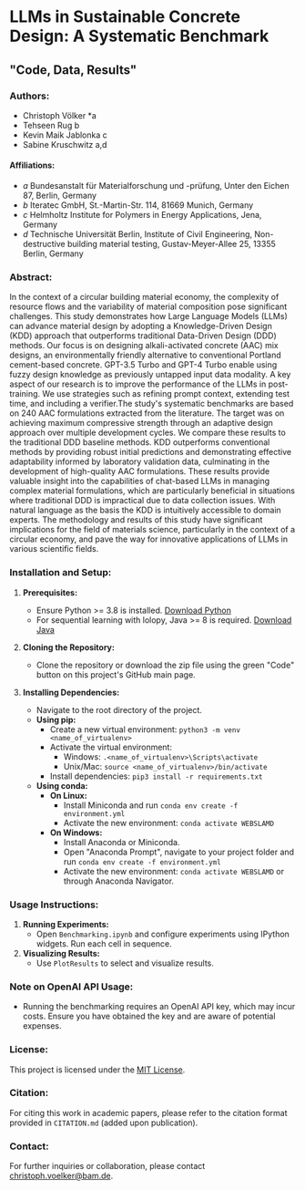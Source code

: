# LLMs in Sustainable Concrete Design: A Systematic Benchmark
## "Code, Data, Results"

### Authors:
- Christoph Völker *a
- Tehseen Rug b
- Kevin Maik Jablonka c
- Sabine Kruschwitz a,d

#### Affiliations:
- *a* Bundesanstalt für Materialforschung und -prüfung, Unter den Eichen 87, Berlin, Germany
- *b* Iteratec GmbH, St.-Martin-Str. 114, 81669 Munich, Germany
- *c* Helmholtz Institute for Polymers in Energy Applications, Jena, Germany
- *d* Technische Universität Berlin, Institute of Civil Engineering, Non-destructive building material testing, Gustav-Meyer-Allee 25, 13355 Berlin, Germany

### Abstract:
In the context of a circular building material economy, the complexity of resource flows and the variability of material composition pose significant challenges. This study demonstrates how Large Language Models (LLMs) can advance material design by adopting a Knowledge-Driven Design (KDD) approach that outperforms traditional Data-Driven Design (DDD) methods. Our focus is on designing alkali-activated concrete (AAC) mix designs, an environmentally friendly alternative to conventional Portland cement-based concrete. GPT-3.5 Turbo and GPT-4 Turbo enable using fuzzy design knowledge as previously untapped input data modality. A key aspect of our research is to improve the performance of the LLMs in post-training. We use strategies such as refining prompt context, extending test time, and including a verifier.The study's systematic benchmarks are based on 240 AAC formulations extracted from the literature. The target was on achieving maximum compressive strength through an adaptive design approach over multiple development cycles. We compare these results to the traditional DDD baseline methods. KDD outperforms conventional methods by providing robust initial predictions and demonstrating effective adaptability informed by laboratory validation data, culminating in the development of high-quality AAC formulations. These results provide valuable insight into the capabilities of chat-based LLMs in managing complex material formulations, which are particularly beneficial in situations where traditional DDD is impractical due to data collection issues.  With natural language as the basis the KDD is intuitively accessible to domain experts.  The methodology and results of this study have significant implications for the field of materials science, particularly in the context of a circular economy, and pave the way for innovative applications of LLMs in various scientific fields.

### Installation and Setup:
1. **Prerequisites:**
   - Ensure Python >= 3.8 is installed. [Download Python](https://www.python.org/downloads/)
   - For sequential learning with lolopy, Java >= 8 is required. [Download Java](https://www.java.com/en/download/)

2. **Cloning the Repository:**
   - Clone the repository or download the zip file using the green "Code" button on this project's GitHub main page.

3. **Installing Dependencies:**
   - Navigate to the root directory of the project.
   - **Using pip:**
     - Create a new virtual environment: `python3 -m venv <name_of_virtualenv>`
     - Activate the virtual environment: 
       - Windows: `.<name_of_virtualenv>\Scripts\activate`
       - Unix/Mac: `source <name_of_virtualenv>/bin/activate`
     - Install dependencies: `pip3 install -r requirements.txt`
   - **Using conda:**
     - **On Linux:**
       - Install Miniconda and run `conda env create -f environment.yml`
       - Activate the new environment: `conda activate WEBSLAMD`
     - **On Windows:**
       - Install Anaconda or Miniconda.
       - Open "Anaconda Prompt", navigate to your project folder and run `conda env create -f environment.yml`
       - Activate the new environment: `conda activate WEBSLAMD` or through Anaconda Navigator.

### Usage Instructions:
1. **Running Experiments:**
   - Open `Benchmarking.ipynb` and configure experiments using IPython widgets. Run each cell in sequence.
2. **Visualizing Results:**
   - Use `PlotResults` to select and visualize results.

### Note on OpenAI API Usage:
- Running the benchmarking requires an OpenAI API key, which may incur costs. Ensure you have obtained the key and are aware of potential expenses.

### License:
This project is licensed under the [MIT License](LICENSE).

### Citation:
For citing this work in academic papers, please refer to the citation format provided in `CITATION.md` (added upon publication).

### Contact:
For further inquiries or collaboration, please contact christoph.voelker@bam.de.


